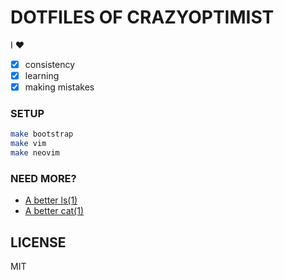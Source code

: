 # DOTFILES OF CRAZYOPTIMIST

I :heart:
- [x] consistency
- [x] learning
- [x] making mistakes

### SETUP

```bash
make bootstrap
make vim
make neovim
```

### NEED MORE?

* [A better ls(1)](https://github.com/Peltoche/lsd)
* [A better cat(1)](https://github.com/sharkdp/bat)

## LICENSE

MIT
